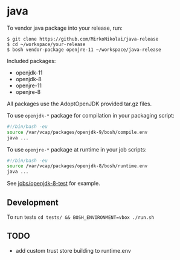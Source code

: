# java

To vendor java package into your release, run:

```
$ git clone https://github.com/MirkoNikolai/java-release
$ cd ~/workspace/your-release
$ bosh vendor-package openjre-11 ~/workspace/java-release
```

Included packages:

- openjdk-11
- openjdk-8
- openjre-11
- openjre-8

All packages use the AdoptOpenJDK provided tar.gz files. 

To use `openjdk-*` package for compilation in your packaging script:

```bash
#!/bin/bash -eu
source /var/vcap/packages/openjdk-9/bosh/compile.env
java ...
```

To use `openjre-*` package at runtime in your job scripts:

```bash
#!/bin/bash -eu
source /var/vcap/packages/openjdk-8/bosh/runtime.env
java ...
```

See [jobs/openjdk-8-test](jobs/openjre-8-test) for example.

## Development

To run tests `cd tests/ && BOSH_ENVIRONMENT=vbox ./run.sh`

## TODO

- add custom trust store building to runtime.env
